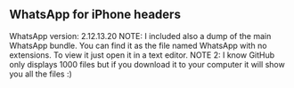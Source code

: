 ## WhatsApp for iPhone headers

WhatsApp version: 2.12.13.20
NOTE: I included also a dump of the main WhatsApp bundle. You can find it as the file named WhatsApp with no extensions. To view it just open it in a text editor.
NOTE 2: I know GitHub only displays 1000 files but if you download it to your computer it will show you all the files :)